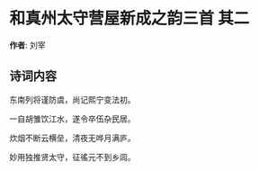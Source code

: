 # 和真州太守营屋新成之韵三首  其二

**作者**: 刘宰

## 诗词内容

东南列将谨防虞，尚记熙宁变法初。

一自胡雏饮江水，遂令卒伍杂民居。

炊烟不断云横垒，清夜无哗月满庐。

妙用独推贤太守，征徭元不到乡闾。

